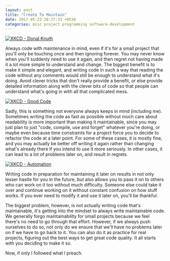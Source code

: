 ```yaml
---
layout: post
title: "Create To Maintain"
date: 2017-05-23 20:37:33 +0530
categories: misc project programming software-development
---
```

[![XKCD - Donal Knuth](https://imgs.xkcd.com/comics/donald_knuth.png)](https://www.xkcd.com/163/)

Always code with maintenance in mind, even if it's for a small project that you'll only be touching once and then ignoring forever. You may never know when you'll suddenly need to use it again, and then regret not having made it a lot more simple to understand and change. The biggest benefit is to make it simple and elegant, and writing code in such a way that reading the code without any comments would still be enough to understand what it's doing. Avoid clever tricks that don't really provide a benefit, or else provide detailed information along with the clever bits of code so that people can understand what's going in with all that complicated mess.

[![XKCD - Good Code](https://imgs.xkcd.com/comics/good_code.png)](https://xkcd.com/844/)

Sadly, this is something not everyone always keeps in mind (including me). Sometimes writing the code as fast as possible without much care about readability is more important than making it maintainable, since you may just plan to just "code, compile, use and forget" whatever you're doing, or maybe even because time constraints for a project force you to decide to refactor the code at a later point. For some of these cases, it is mostly fine, and you may actually be better off writing it again rather than changing what's already there if you intend to use it more seriously. In other cases, it can lead to a lot of problems later on, and result in regrets.

[![XKCD - Automation](https://imgs.xkcd.com/comics/automation.png)](https://xkcd.com/1319/)

Writing code in preparation for maintaining it later on results in not only lesser hastle for you in the future, but also allows you to pass it on to others who can work on it too without much difficulty. Someone else could take it over and continue working on it without constant confusion on how stuff works. If you ever need to modify it and use it later on, you'll be thankful.

The biggest problem, however, is not actually writing code that's maintainable, it's getting into the mindset to always write maintainable code. We generally forgo maintainability for small projects because we feel there's no need to go through that effort. However, if we always push ourselves to do so, not only do we ensure that we'll have no problems later on if we have to go back to it. You can also do it as practice for real projects, figuring out the best ways to get great code quality. It all starts with you deciding to make it so.

Now, if only I followed what I preach.